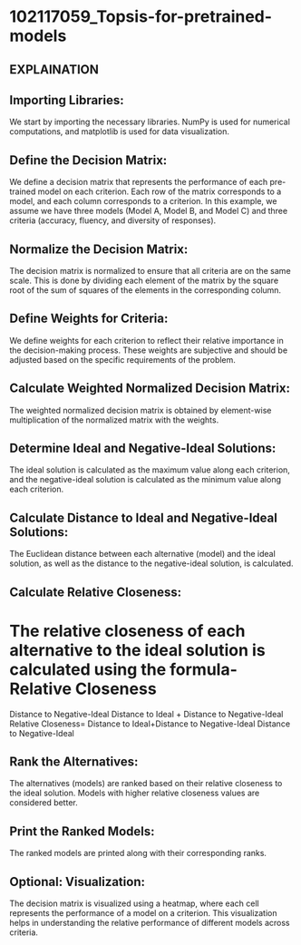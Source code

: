 # 102117059_Topsis-for-pretrained-models
## EXPLAINATION
## Importing Libraries: 
We start by importing the necessary libraries. NumPy is used for numerical computations, and matplotlib is used for data visualization.
## Define the Decision Matrix:
We define a decision matrix that represents the performance of each pre-trained model on each criterion. Each row of the matrix corresponds to a model, and each column corresponds to a criterion. In this example, we assume we have three models (Model A, Model B, and Model C) and three criteria (accuracy, fluency, and diversity of responses).
## Normalize the Decision Matrix: 
The decision matrix is normalized to ensure that all criteria are on the same scale. This is done by dividing each element of the matrix by the square root of the sum of squares of the elements in the corresponding column.
## Define Weights for Criteria: 
We define weights for each criterion to reflect their relative importance in the decision-making process. These weights are subjective and should be adjusted based on the specific requirements of the problem.
## Calculate Weighted Normalized Decision Matrix: 
The weighted normalized decision matrix is obtained by element-wise multiplication of the normalized matrix with the weights.
## Determine Ideal and Negative-Ideal Solutions: 
The ideal solution is calculated as the maximum value along each criterion, and the negative-ideal solution is calculated as the minimum value along each criterion.
## Calculate Distance to Ideal and Negative-Ideal Solutions:
The Euclidean distance between each alternative (model) and the ideal solution, as well as the distance to the negative-ideal solution, is calculated.
## Calculate Relative Closeness: 
The relative closeness of each alternative to the ideal solution is calculated using the formula-
Relative Closeness
=
Distance to Negative-Ideal
Distance to Ideal
+
Distance to Negative-Ideal
Relative Closeness= 
Distance to Ideal+Distance to Negative-Ideal
Distance to Negative-Ideal
## Rank the Alternatives:
The alternatives (models) are ranked based on their relative closeness to the ideal solution. Models with higher relative closeness values are considered better.
## Print the Ranked Models: 
The ranked models are printed along with their corresponding ranks.
## Optional: Visualization:
The decision matrix is visualized using a heatmap, where each cell represents the performance of a model on a criterion. This visualization helps in understanding the relative performance of different models across criteria.
